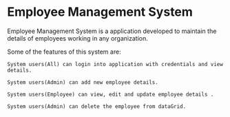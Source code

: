 # Employee Management System
  Employee Management System is a application developed to maintain the details of employees working in any organization.

  Some of the features of this system are:

    System users(All) can login into application with credentials and view details.

    System users(Admin) can add new employee details.

    System users(Employee) can view, edit and update employee details .

    System users(Admin) can delete the employee from dataGrid.


